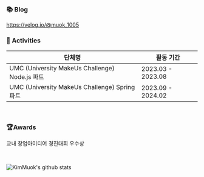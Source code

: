 
### 📚 Blog
https://velog.io/@muok_1005
</br>

### 📡 Activities
| 단체명 | 활동 기간 |
| --- | --- |
| UMC (University MakeUs Challenge) Node.js 파트| 2023.03 - 2023.08 |
| UMC (University MakeUs Challenge) Spring 파트| 2023.09 - 2024.02 |

</br>

### 🏆Awards
교내 창업아이디어 경진대회 우수상

</br>

![KimMuok's github stats](https://github-readme-stats.vercel.app/api?username=Muokok&show_icons=true&theme=radical)
